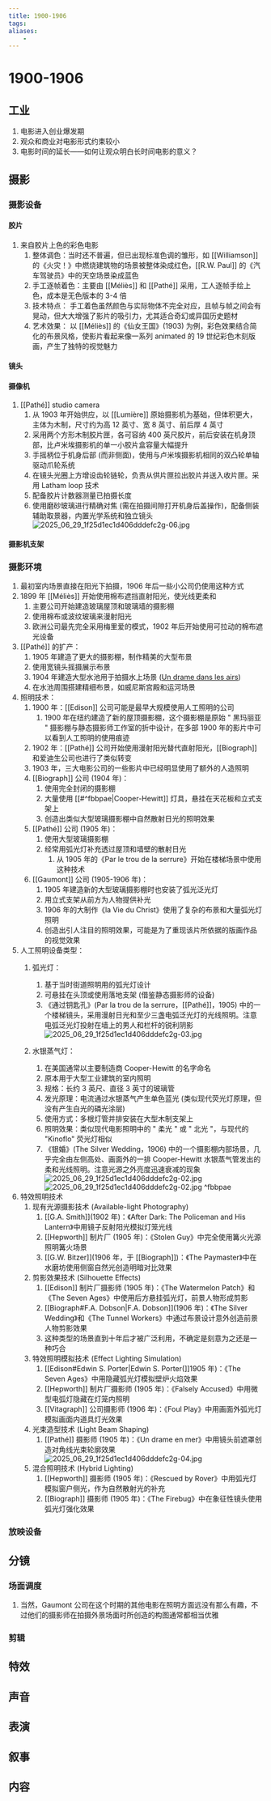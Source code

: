 ```yaml
---
title: 1900-1906
tags:
aliases: 
    -
---
```


# 1900-1906

## 工业

1. 电影进入创业爆发期
2. 观众和商业对电影形式约束较小
3. 电影时间的延长——如何让观众明白长时间电影的意义？

## 摄影

### 摄影设备

#### 胶片

1. 来自胶片上色的彩色电影
	1. 整体调色：当时还不普遍，但已出现标准色调的雏形，如 [[Williamson]] 的《火灾！》中燃烧建筑物的场景被整体染成红色，[[R.W. Paul]] 的《汽车驾驶员》中的天空场景染成蓝色
	2. 手工逐帧着色：主要由 [[Méliès]] 和 [[Pathé]] 采用，工人逐帧手绘上色，成本是无色版本的 3-4 倍
	3. 技术特点： 手工着色虽然颜色与实际物体不完全对应，且帧与帧之间会有晃动，但大大增强了影片的吸引力，尤其适合奇幻或异国历史题材
	4. 艺术效果： 以 [[Méliès]] 的《仙女王国》(1903) 为例，彩色效果结合简化的布景风格，使影片看起来像一系列 animated 的 19 世纪彩色木刻版画，产生了独特的视觉魅力

#### 镜头

#### 摄像机

1. [[Pathé]] studio camera
	1. 从 1903 年开始供应，以 [[Lumière]] 原始摄影机为基础，但体积更大，主体为木制，尺寸约为高 12 英寸、宽 8 英寸、前后厚 4 英寸
	2. 采用两个方形木制胶片匣，各可容纳 400 英尺胶片，前后安装在机身顶部，比卢米埃摄影机的单一小胶片盒容量大幅提升
	3. 手摇柄位于机身后部 (而非侧面)，使用与卢米埃摄影机相同的双凸轮单轴驱动爪轮系统
	4. 在镜头光圈上方增设齿轮链轮，负责从供片匣拉出胶片并送入收片匣。采用 Latham loop 技术
	5. 配备胶片计数器测量已拍摄长度
	6. 使用磨砂玻璃进行精确对焦 (需在拍摄间隙打开机身后盖操作)，配备侧装辅助取景器，内置光学系统和独立镜头
![2025_06_29_1f25d1ec1d406dddefc2g-06.jpg](https://pic.amanerx01.de/2025_06_29_1f25d1ec1d406dddefc2g-06.jpg)

#### 摄影机支架

### 摄影环境

1. 最初室内场景直接在阳光下拍摄，1906 年后一些小公司仍使用这种方式
2. 1899 年 [[Méliès]] 开始使用棉布遮挡直射阳光，使光线更柔和
	1. 主要公司开始建造玻璃屋顶和玻璃墙的摄影棚
	2. 使用棉布或波纹玻璃来漫射阳光
	3. 欧洲公司最先完全采用梅里爱的模式，1902 年后开始使用可拉动的棉布遮光设备
3. [[Pathé]] 的扩产：
	1. 1905 年建造了更大的摄影棚，制作精美的大型布景
	2. 使用宽镜头摇摄展示布景
	3. 1904 年建造大型水池用于拍摄水上场景 ([Un drame dans les airs](https://www.youtube.com/watch?v=Dwzt9WTnAd0))
	4. 在水池周围搭建精细布景，如威尼斯宫殿和运河场景
4. 照明技术：
	1. 1900 年：[[Edison]] 公司可能是最早大规模使用人工照明的公司
		1. 1900 年在纽约建造了新的屋顶摄影棚，这个摄影棚是原始 " 黑玛丽亚 " 摄影棚与静态摄影师工作室的折中设计，在多部 1900 年的影片中可以看到人工照明的使用痕迹
	2. 1902 年：[[Pathé]] 公司开始使用漫射阳光替代直射阳光，[[Biograph]] 和爱迪生公司也进行了类似转变
	3. 1903 年，三大电影公司的一些影片中已经明显使用了额外的人造照明
	4. [[Biograph]] 公司 (1904 年)：
		1. 使用完全封闭的摄影棚
		2. 大量使用 [[#^fbbpae|Cooper-Hewitt]] 灯具，悬挂在天花板和立式支架上
		3. 创造出类似大型玻璃摄影棚中自然散射日光的照明效果
	5. [[Pathé]] 公司 (1905 年)：
		1. 使用大型玻璃摄影棚
		2. 经常用弧光灯补充透过屋顶和墙壁的散射日光
			1. 从 1905 年的《Par le trou de la serrure》开始在楼梯场景中使用这种技术
	6. [[Gaumont]] 公司 (1905-1906 年)：
		1. 1905 年建造新的大型玻璃摄影棚时也安装了弧光泛光灯
		2. 用立式支架从前方为人物提供补光
		3. 1906 年的大制作《la Vie du Christ》使用了复杂的布景和大量弧光灯照明
		4. 创造出引人注目的照明效果，可能是为了重现该片所依据的版画作品的视觉效果
5. 人工照明设备类型：
	1. 弧光灯：
		1. 基于当时街道照明用的弧光灯设计
		2. 可悬挂在头顶或使用落地支架 (借鉴静态摄影师的设备)
		3. 《通过钥匙孔》(Par la trou de la serrure，[[Pathé]]，1905) 中的一个楼梯镜头，采用漫射日光和至少三盏电弧泛光灯的光线照明。注意电弧泛光灯投射在墙上的男人和栏杆的锐利阴影
	![2025_06_29_1f25d1ec1d406dddefc2g-03.jpg](https://pic.amanerx01.de/20250630105929419.jpg)

	2. 水银蒸气灯：
		1. 在美国通常以主要制造商 Cooper-Hewitt 的名字命名
		2. 原本用于大型工业建筑的室内照明
		3. 规格：长约 3 英尺、直径 3 英寸的玻璃管
		4. 发光原理：电流通过水银蒸气产生单色蓝光 (类似现代荧光灯原理，但没有产生白光的磷光涂层)
		5. 使用方式：多根灯管并排安装在大型木制支架上
		6. 照明效果：类似现代电影照明中的 " 柔光 " 或 " 北光 "，与现代的 "Kinoflo" 荧光灯相似
		7. 《银婚》(The Silver Wedding，1906) 中的一个摄影棚内部场景，几乎完全由左侧高处、画面外的一排 Cooper-Hewitt 水银蒸气管发出的柔和光线照明。注意光源之外亮度迅速衰减的现象
	![2025_06_29_1f25d1ec1d406dddefc2g-02.jpg](https://pic.amanerx01.de/20250630105808163.jpg)
	![2025_06_29_1f25d1ec1d406dddefc2g-02.jpg](https://pic.amanerx01.de/20250630110024405.jpg) ^fbbpae
6. 特效照明技术
	1. 现有光源摄影技术 (Available-light Photography)
		1. [[G.A. Smith]](1902 年)：《After Dark: The Policeman and His Lantern》中用镜子反射阳光模拟灯笼光线
		2. [[Hepworth]] 制片厂 (1905 年)：《Stolen Guy》中完全使用篝火光源照明篝火场景
		3. [[G.W. Bitzer]](1906 年，于 [[Biograph]])：《The Paymaster》中在水磨坊使用侧窗自然光创造明暗对比效果
	2. 剪影效果技术 (Silhouette Effects)
		1. [[Edison]] 制片厂摄影师 (1905 年)：《The Watermelon Patch》和《The Seven Ages》中使用后方悬挂弧光灯，前景人物形成剪影
		2. [[Biograph#F.A. Dobson|F.A. Dobson]](1906 年)：《The Silver Wedding》和《The Tunnel Workers》中通过布景设计意外创造前景人物剪影效果
		3. 这种类型的场景直到十年后才被广泛利用，不确定是刻意为之还是一种巧合
	3. 特效照明模拟技术 (Effect Lighting Simulation)
		1. [[Edison#Edwin S. Porter|Edwin S. Porter(]]1905 年)：《The Seven Ages》中用隐藏弧光灯模拟壁炉火焰效果
		2. [[Hepworth]] 制片厂摄影师 (1905 年)：《Falsely Accused》中用微型电弧灯隐藏在灯笼内照明
		3. [[Vitagraph]] 公司摄影师 (1906 年)：《Foul Play》中用画面外弧光灯模拟画面内道具灯光效果
	4. 光束造型技术 (Light Beam Shaping)
		1. [[Pathé]] 摄影师 (1905 年)：《Un drame en mer》中用镜头前遮罩创造对角线光束轮廓效果
		![2025_06_29_1f25d1ec1d406dddefc2g-04.jpg](https://pic.amanerx01.de/20250701102028392.jpg)
	5. 混合照明技术 (Hybrid Lighting)
		1. [[Hepworth]] 摄影师 (1905 年)：《Rescued by Rover》中用弧光灯模拟窗户侧光，作为自然散射光的补充
		2. [[Biograph]] 摄影师 (1905 年)：《The Firebug》中在象征性镜头使用弧光灯强化效果

### 放映设备

## 分镜

### 场面调度

1. 当然，Gaumont 公司在这个时期的其他电影在照明方面远没有那么有趣，不过他们的摄影师在拍摄外景场面时所创造的构图通常都相当优雅

### 剪辑

## 特效

## 声音

## 表演

## 叙事

## 内容